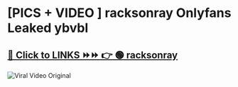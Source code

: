 
 # [PICS + VIDEO ] racksonray Onlyfans Leaked ybvbl

## <h2><a href="https://clipsfans.com/racksonray&ref=git">🔗 Click to LINKS ⏩⏩ 👉 🟢 racksonray </a></h2>

<a href="https://clipsfans.com/racksonray&ref=git" rel="nofollow" data-target="animated-image.originalLink"><img src="https://i.ibb.co.com/xMMVF88/686577567.gif" alt="Viral Video Original" style="max-width: 100%; display: inline-block;" data-target="animated-image.originalImage"></a>

